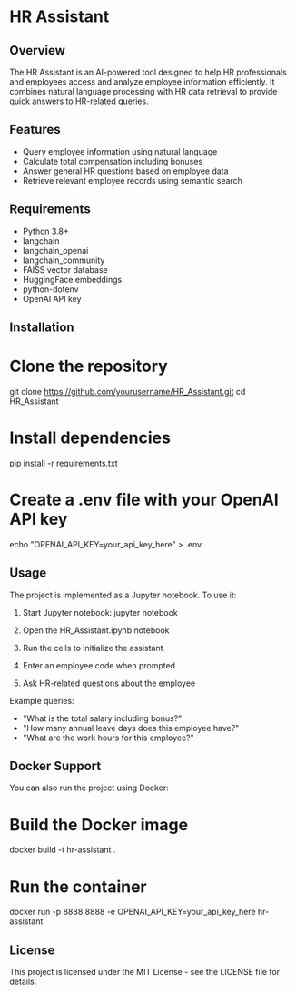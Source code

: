 # HR Assistant
## Overview
The HR Assistant is an AI-powered tool designed to help HR professionals and employees access and analyze employee information efficiently. It combines natural language processing with HR data retrieval to provide quick answers to HR-related queries.

## Features
- Query employee information using natural language
- Calculate total compensation including bonuses
- Answer general HR questions based on employee data
- Retrieve relevant employee records using semantic search

## Requirements
- Python 3.8+
- langchain
- langchain_openai
- langchain_community
- FAISS vector database
- HuggingFace embeddings
- python-dotenv
- OpenAI API key


## Installation
# Clone the repository
git clone https://github.com/yourusername/HR_Assistant.git
cd HR_Assistant

# Install dependencies
pip install -r requirements.txt

# Create a .env file with your OpenAI API key
echo "OPENAI_API_KEY=your_api_key_here" > .env

## Usage
The project is implemented as a Jupyter notebook. To use it:

1. Start Jupyter notebook:
jupyter notebook

2. Open the HR_Assistant.ipynb notebook
3. Run the cells to initialize the assistant
4. Enter an employee code when prompted
5. Ask HR-related questions about the employee

Example queries:

- "What is the total salary including bonus?"
- "How many annual leave days does this employee have?"
- "What are the work hours for this employee?"

## Docker Support
You can also run the project using Docker:

# Build the Docker image
docker build -t hr-assistant .

# Run the container
docker run -p 8888:8888 -e OPENAI_API_KEY=your_api_key_here hr-assistant

## License
This project is licensed under the MIT License - see the LICENSE file for details.